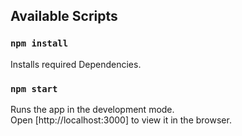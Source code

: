 
## Available Scripts

### `npm install`
Installs required Dependencies.<br />

### `npm start`

Runs the app in the development mode.<br />
Open [http://localhost:3000] to view it in the browser.


